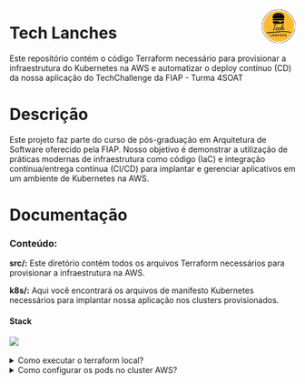 <p dir="auto"><img src="https://github.com/g12-4soat/tech-lanches/blob/main/src/TechLanches/Adapter/Driver/TechLanches.Adapter.API/wwwroot/SwaggerUI/images/android-chrome-192x192.png" alt="TECHLANCHES" title="TECHLANCHES" align="right" height="60" style="max-width: 100%;"></p>

# Tech Lanches

Este repositório contém o código Terraform necessário para provisionar a infraestrutura do Kubernetes na AWS e automatizar o deploy contínuo (CD) da nossa aplicação do TechChallenge da FIAP - Turma 4SOAT

# Descrição

Este projeto faz parte do curso de pós-graduação em Arquitetura de Software oferecido pela FIAP. Nosso objetivo é demonstrar a utilização de práticas modernas de infraestrutura como código (IaC) e integração contínua/entrega contínua (CI/CD) para implantar e gerenciar aplicativos em um ambiente de Kubernetes na AWS.

# Documentação

<h3 tabindex="-1" dir="auto" data-react-autofocus="true">Conteúdo:</h3>
<p><strong>src/:</strong> Este diretório contém todos os arquivos Terraform necessários para provisionar a infraestrutura na AWS.</p>
<p><strong>k8s/:</strong> Aqui você encontrará os arquivos de manifesto Kubernetes necessários para implantar nossa aplicação nos clusters provisionados.</p>

<h4 tabindex="-1" dir="auto" data-react-autofocus="true">Stack</h4>

<p>
  <a target="_blank" rel="noopener noreferrer nofollow"    href="https://camo.githubusercontent.com/1abb14acdc9dcccddb39323c0290e82a10e8883706f9bad00764ec0da3858818/68747470733a2f2f696d672e736869656c64732e696f2f62616467652f7465727261666f726d2d2532333538333543432e7376673f7374796c653d666f722d7468652d6261646765266c6f676f3d7465727261666f726d266c6f676f436f6c6f723d7768697465"><img src="https://camo.githubusercontent.com/1abb14acdc9dcccddb39323c0290e82a10e8883706f9bad00764ec0da3858818/68747470733a2f2f696d672e736869656c64732e696f2f62616467652f7465727261666f726d2d2532333538333543432e7376673f7374796c653d666f722d7468652d6261646765266c6f676f3d7465727261666f726d266c6f676f436f6c6f723d7768697465" data-canonical-src="https://img.shields.io/badge/terraform-%235835CC.svg?style=for-the-badge&logo=terraform&logoColor=white" style="max-width: 100%;"></a>
</p>

<details>
  <summary>Como executar o terraform local?</summary>
  
## Executando o Projeto
O procedimento para executar o Terraform local é simples e leva poucos passos: 

1. Clone o repositório: _[https://github.com/g12-4soat/techlanches-infra-k8s](https://github.com/g12-4soat/techlanches-infra-k8s.git)_
 
1. Abra a pasta via linha de comando no diretório escolhido no **passo 1**. _Ex.: c:\> cd “c:/techlanches-infra-k8s”_

## Rodando Terraform

Da raiz do repositório, entre no diretório ./src (onde se encontram todos os scripts Terraform), e execute os seguintes comandos no terminal:

### Iniciando o Terraform 
> c:\techlanches-infra-k8s/src/terraform> terraform init

### Validando script Terraform
> c:\techlanches-infra-k8s/src/terraform> terraform validate

### Verificando plano de implantação do script 
> c:\techlanches-infra-k8s/src/terraform> terraform plan

### Aplicando plano de implantação do script 
> c:\techlanches-infra-k8s> terraform apply

</details>

<details>
  <summary>Como configurar os pods no cluster AWS?</summary>
  
## Instalar AWS CLI
 Certifique-se de ter o AWS CLI instalado e configurado em seu sistema. Você pode baixá-lo e instalá-lo seguindo as instruções fornecidas em _[AWS CLI Installation.](https://docs.aws.amazon.com/cli/latest/userguide/getting-started-install.html)_

## Configurar o AWS CLI
 Após a instalação, você precisa configurar o AWS CLI com suas credenciais. Isso pode ser feito executando o comando aws configure no seu terminal e fornecendo as credenciais da AWS quando solicitado. Certifique-se de configurar o AWS CLI com as credenciais que têm permissões para acessar o cluster EKS.

## Configurar o kubectl
O kubectl é uma ferramenta de linha de comando usada para interagir com clusters Kubernetes. Você precisa configurá-lo para acessar o cluster EKS. Isso pode ser feito executando o comando aws eks update-kubeconfig com o nome do seu cluster e a região onde ele está localizado. Por exemplo: aws eks update-kubeconfig --name <NOME_DO_CLUSTER_EKS> --region <REGIÃO>

## Verificar a conexão
Após configurar o kubectl, você pode verificar se está conectado ao cluster corretamente executando um comando como kubectl get nodes. Isso deve retornar uma lista dos nós (nodes) no seu cluster EKS.

## Executar apply Kubernetes
Da raiz do repositório, entre no diretório _**./k8s**_ _(onde se encontram todos os manifestos .yaml para execução no kubernetes)_, dê um duplo clique no arquivo "apply-all.sh" ou execute o seguinte comando no terminal:

### Windows 
> PS c:\tech-lanches\k8s> sh apply-all.sh

### Unix Systems (Linux distros | MacOS)
> $ exec apply-all.sh

# Dependências
- [Terraform](https://www.terraform.io/)


---
